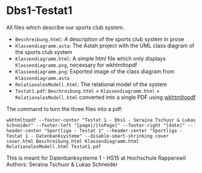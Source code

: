 # Dbs1-Testat1
All files which describe our sports club system.

- `Beschreibung.html`: A description of the sports club system in prose
- `Klassendiagramm.asta`: The Astah project with the UML class diagram of the sports club system
- `Klassendiagramm.html`: A simple html file which only displays `Klassendiagramm.png`, necessary for wkhtmltopdf
- `Klassendiagramm.png`: Exported image of the class diagram from `Klassendiagramm.asta`
- `RelationalesModell.html`: The relational model of the system
- `Testat1.pdf`: `Beschreibung.html` + `Klassendiagramm.html` + `RelationalesModell.html` converted into a single PDF using [wkhtmltopdf](wkhtmltopdf.org)

The command to turn the three files into a pdf:

    wkhtmltopdf --footer-center "Testat 1 - Dbs1 - Seraina Tschuor & Lukas Schneider" --footer-left "[page]/[toPage]" --footer-right "[date]" --header-center "Sportliga - Testat 1" --header-center "Sportliga - Testat 1 - Datenbanksysteme" --disable-smart-shrinking cover cover.html Beschreibung.html Klassendiagramm.html RelationalesModell.html Testat1.pdf

This is meant for Datenbanksysteme 1 - HS15 at Hochschule Rapperswil  
Authors: Seraina Tschuor & Lukas Schneider
